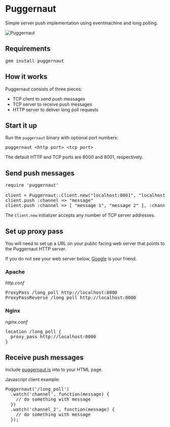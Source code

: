 Puggernaut
==========

Simple server push implementation using eventmachine and long polling.

![Puggernaut](/winton/puggernaut/raw/master/puggernaut.png)

Requirements
------------

<pre>
gem install puggernaut
</pre>

How it works
------------

Puggernaut consists of three pieces:

* TCP client to send push messages
* TCP server to receive push messages
* HTTP server to deliver long poll requests

Start it up
-----------

Run the <code>puggernaut</code> binary with optional port numbers:

<pre>
puggernaut &lt;http port&gt; &lt;tcp port&gt;
</pre>

The default HTTP and TCP ports are 8000 and 8001, respectively.

Send push messages
------------------

<pre>
require 'puggernaut'

client = Puggernaut::Client.new("localhost:8001", "localhost:9001")
client.push :channel => "message"
client.push :channel => [ "message 1", "message 2" ], :channel_2 => "message"
</pre>

The <code>Client.new</code> initializer accepts any number of TCP server addresses.

Set up proxy pass
-----------------

You will need to set up a URL on your public facing web server that points to the Puggernaut HTTP server.

If you do not see your web server below, [Google](http://google.com) is your friend.

### Apache

*http.conf*

<pre>
ProxyPass /long_poll http://localhost:8000
ProxyPassReverse /long_poll http://localhost:8000
</pre>

### Nginx

*nginx.conf*

<pre>
location /long_poll {
  proxy_pass http://localhost:8000
}
</pre>

Receive push messages
---------------------

Include [puggernaut.js](/winton/puggernaut/public/puggernaut.js) into to your HTML page.

Javascript client example:

<pre>
Puggernaut('/long_poll')
  .watch('channel', function(message) {
    // do something with message
  })
  .watch('channel_2', function(message) {
    // do something with message
  });
</pre>